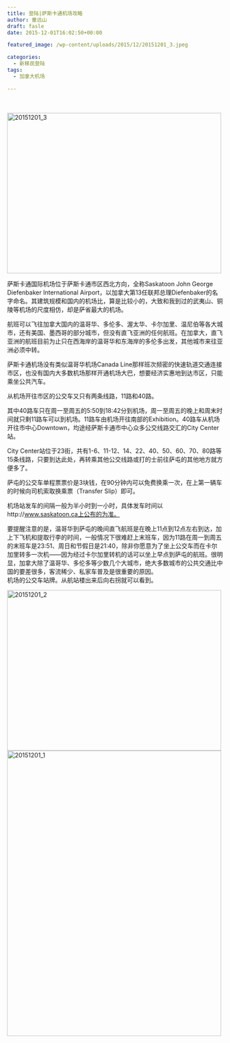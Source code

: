 ```yaml
---
title: 登陆|萨斯卡通机场攻略
author: 童远山
draft: fasle
date: 2015-12-01T16:02:50+00:00

featured_image: /wp-content/uploads/2015/12/20151201_3.jpeg

categories:
  - 新移民登陆
tags:
  - 加拿大机场

---
```

[  
][1] [  
][2] [<img decoding="async" loading="lazy" class="alignnone wp-image-631" src="http://52sask.com/wp-content/uploads/2015/12/20151201_3.jpeg" alt="20151201_3" width="500" height="375" />][3]

萨斯卡通国际机场位于萨斯卡通市区西北方向，全称Saskatoon John George Diefenbaker International Airport，以加拿大第13任联邦总理Diefenbaker的名字命名。其建筑规模和国内的机场比，算是比较小的，大致和我到过的武夷山、铜陵等机场的尺度相仿，却是萨省最大的机场。

航班可以飞往加拿大国内的温哥华、多伦多、渥太华、卡尔加里、温尼伯等各大城市，还有美国、墨西哥的部分城市，但没有直飞亚洲的任何航班。在加拿大，直飞亚洲的航班目前为止只在西海岸的温哥华和东海岸的多伦多出发，其他城市来往亚洲必须中转。

萨斯卡通机场没有类似温哥华机场Canada Line那样班次频密的快速轨道交通连接市区，也没有国内大多数机场那样开通机场大巴，想要经济实惠地到达市区，只能乘坐公共汽车。

从机场开往市区的公交车又只有两条线路，11路和40路。

其中40路车只在周一至周五的5:50到18:42分到机场，周一至周五的晚上和周末时间就只剩11路车可以到机场。11路车由机场开往南部的Exhibition。40路车从机场开往市中心Downtown，均途经萨斯卡通市中心众多公交线路交汇的City Center站。

City Center站位于23街，共有1-6、11-12、14、22、40、50、60、70、80路等15条线路，只要到达此处，再转乘其他公交线路或打的士前往萨屯的其他地方就方便多了。

萨屯的公交车单程票票价是3块钱，在90分钟内可以免费换乘一次，在上第一辆车的时候向司机索取换乘票（Transfer Slip）即可。

机场站发车的间隔一般为半小时到一小时，具体发车时间以http://www.saskatoon.ca上公布的为准。

要提醒注意的是，温哥华到萨屯的晚间直飞航班是在晚上11点到12点左右到达，加上下飞机和提取行李的时间，一般情况下很难赶上末班车，因为11路在周一到周五的末班车是23:51、周日和节假日是21:40，除非你愿意为了坐上公交车而在卡尔加里转多一次机——因为经过卡尔加里转机的话可以坐上早点到萨屯的航班。很明显，加拿大除了温哥华、多伦多等少数几个大城市，绝大多数城市的公共交通比中国的要差很多，客流稀少、私家车普及是很重要的原因。  
机场的公交车站牌。从航站楼出来后向右拐就可以看到。

<img decoding="async" loading="lazy" class="alignnone wp-image-630" src="http://52sask.com/wp-content/uploads/2015/12/20151201_2.jpeg" alt="20151201_2" width="500" height="375" /> 

<img decoding="async" loading="lazy" class="alignnone wp-image-629" src="http://52sask.com/wp-content/uploads/2015/12/20151201_1.jpeg" alt="20151201_1" width="500" height="667" />

 [1]: http://52sask.com/wp-content/uploads/2015/12/20151201_1.jpeg
 [2]: http://52sask.com/wp-content/uploads/2015/12/20151201_2.jpeg
 [3]: http://52sask.com/wp-content/uploads/2015/12/20151201_3.jpeg